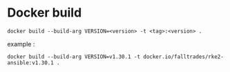 # Docker build

```
docker build --build-arg VERSION=<version> -t <tag>:<version> .
```

example :
```
docker build --build-arg VERSION=v1.30.1 -t docker.io/falltrades/rke2-ansible:v1.30.1 .
```

